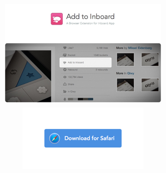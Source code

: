 ![readme.jpg](readme.jpg)



<p align="center">
    <a href="https://github.com/RayPS/Add-to-Inboard/blob/master/Add%20to%20Inboard.safariextz?raw=true">
       <img src="safari.png" alt="Download for Safari">
    </a>
</p>
